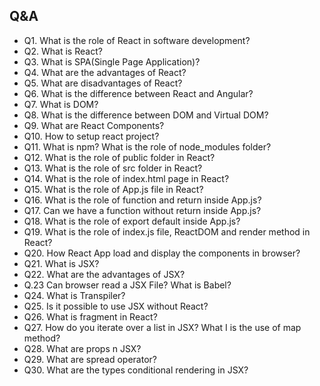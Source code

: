 ## Q&A
- Q1. What is the role of React in software development?
- Q2. What is React?
- Q3. What is SPA(Single Page Application)?
- Q4. What are the advantages of React?
- Q5. What are disadvantages of React?
- Q6. What is the difference between React and Angular?
- Q7. What is DOM?
- Q8. What is the difference between DOM and Virtual DOM?
- Q9. What are React Components?
- Q10. How to setup react project?
- Q11. What is npm? What is the role of node_modules folder? 
- Q12. What is the role of public folder in React?
- Q13. What is the role of src folder in React?
- Q14. What is the role of index.html page in React?
- Q15. What is  the role of App.js file in React?
- Q16. What is the role of function and return inside App.js?
- Q17. Can we have a function without return inside App.js?
- Q18. What is the role of export default inside App.js?
- Q19. What is the role of index.js file, ReactDOM and render method in React?
- Q20. How React App load and display the components in browser?
- Q21. What is JSX?
- Q22. What are the advantages of JSX?
- Q.23 Can browser read a JSX File? What is Babel?
- Q24. What is Transpiler?
- Q25. Is it possible to use JSX without React?
- Q26. What is fragment in React?
- Q27. How do you iterate over a list in JSX? What I is the use of map method?
- Q28. What are props n JSX?
- Q29. What are spread operator?
- Q30. What are the types conditional rendering in JSX?
